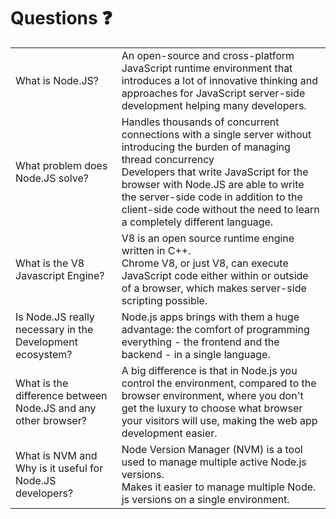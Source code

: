 # Questions ❓
<table>
  <tr><td>What is Node.JS?</td>
    <td>An open-source and cross-platform JavaScript runtime environment that introduces a lot of innovative thinking and approaches for JavaScript server-side development helping many developers.</td></tr>
  <tr><td>What problem does Node.JS solve?</td>
    <td>Handles thousands of concurrent connections with a single server without introducing the burden of managing thread concurrency <br>
   Developers that write JavaScript for the browser with Node.JS are able to write the server-side code in addition to the client-side code without the need to learn a completely different language.</td></tr>
  <tr><td>What is the V8 Javascript Engine?</td>
    <td>V8 is an open source runtime engine written in C++.<br>
    Chrome V8, or just V8, can execute JavaScript code either within or outside of a browser, which makes server-side scripting possible.</td></tr>
  <tr><td>Is Node.JS really necessary in the Development ecosystem?</td>
    <td>Node.js apps brings with them a huge advantage: the comfort of programming everything - the frontend and the backend - in a single language.</td></tr>
  <tr><td>What is the difference between Node.JS and any other browser?</td>
    <td>A big difference is that in Node.js you control the environment, compared to the browser environment, where you don't get the luxury to choose what browser your visitors will use, making the web app development easier.</td></tr>
  <tr><td>What is NVM and Why is it useful for Node.JS developers?</td>
    <td>Node Version Manager (NVM) is a tool used to manage multiple active Node.js versions.<br>
    Makes it easier to manage multiple Node. js versions on a single environment.</td></tr>
</table>
